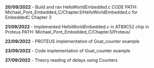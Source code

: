 **20/09/2022** - Build and ran HelloWorldEmbedded.c CODE  PATH: Michael_Pont_Embedded_C/Chapter3/HelloWorldEmbedded.c for EmbeddedC Chapter 3

**21/09/2022** - Implemented HelloWorldEmbedded.c in AT89C52 chip in Proteus PATH: Michael_Pont_Embedded_C/Chapter3/Proteus/

**22/09/2022** - PROTEUS implementation of Goat_counter example

**23/09/2022** - Code implementation of Goat_counter example

**27/09/2022** - Theory reading of delays using Counters
